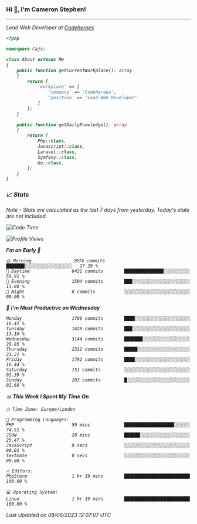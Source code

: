 ### Hi 👋, I'm Cameron Stephen!
<hr>
<p><em>Lead Web Developer at <a href="https://codeheroes.co.uk">Codeheroes</a></p>


```php
<?php

namespace Cajs;

class About extends Me
{
    public function getCurrentWorkplace(): array
    {
        return [
            'workplace' => [
                'company' => 'Codeheroes',
                'position' => 'Lead Web Developer'
            ]
        ];
    }

    public function getDailyKnowledge(): array
    {
        return [
            Php::class,
            Javascript::class,
            Laravel::class,
            Symfony::class,
            Go::class,
        ];
    }
}
```

### 📈 Stats
<p><em>Note - Stats are calculated as the last 7 days from yesterday. Today's stats are not included.</em></p>


<!--START_SECTION:waka-->
![Code Time](http://img.shields.io/badge/Code%20Time-3%2C403%20hrs%2053%20mins-blue)

![Profile Views](http://img.shields.io/badge/Profile%20Views-0-blue)

**I'm an Early 🐤** 

```text
🌞 Morning                2974 commits        ███████░░░░░░░░░░░░░░░░░░   27.29 % 
🌆 Daytime                6421 commits        ███████████████░░░░░░░░░░   58.91 % 
🌃 Evening                1504 commits        ███░░░░░░░░░░░░░░░░░░░░░░   13.80 % 
🌙 Night                  0 commits           ░░░░░░░░░░░░░░░░░░░░░░░░░   00.00 % 
```
📅 **I'm Most Productive on Wednesday** 

```text
Monday                   1789 commits        ████░░░░░░░░░░░░░░░░░░░░░   16.41 % 
Tuesday                  1428 commits        ███░░░░░░░░░░░░░░░░░░░░░░   13.10 % 
Wednesday                3144 commits        ███████░░░░░░░░░░░░░░░░░░   28.85 % 
Thursday                 2312 commits        █████░░░░░░░░░░░░░░░░░░░░   21.21 % 
Friday                   1792 commits        ████░░░░░░░░░░░░░░░░░░░░░   16.44 % 
Saturday                 151 commits         ░░░░░░░░░░░░░░░░░░░░░░░░░   01.39 % 
Sunday                   283 commits         █░░░░░░░░░░░░░░░░░░░░░░░░   02.60 % 
```


📊 **This Week I Spent My Time On** 

```text
🕑︎ Time Zone: Europe/London

💬 Programming Languages: 
PHP                      59 mins             ███████████████████░░░░░░   74.51 % 
JSON                     20 mins             ██████░░░░░░░░░░░░░░░░░░░   25.47 % 
JavaScript               0 secs              ░░░░░░░░░░░░░░░░░░░░░░░░░   00.01 % 
textmate                 0 secs              ░░░░░░░░░░░░░░░░░░░░░░░░░   00.00 % 

🔥 Editors: 
PhpStorm                 1 hr 19 mins        █████████████████████████   100.00 % 

💻 Operating System: 
Linux                    1 hr 19 mins        █████████████████████████   100.00 % 
```


 Last Updated on 08/06/2023 12:07:07 UTC
<!--END_SECTION:waka-->
